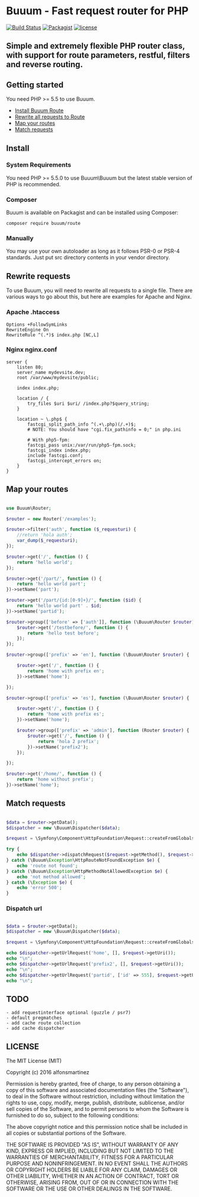 Buuum - Fast request router for PHP
=======================================

[![Build Status](https://travis-ci.org/buuum/Route.svg?branch=master)](https://travis-ci.org/buuum/Route)
[![Packagist](https://poser.pugx.org/buuum/route/v/stable)](https://packagist.org/packages/buuum/route)
[![license](https://img.shields.io/github/license/mashape/apistatus.svg?maxAge=2592000)](#license)

## Simple and extremely flexible PHP router class, with support for route parameters, restful, filters and reverse routing.

## Getting started

You need PHP >= 5.5 to use Buuum.

- [Install Buuum Route](#install)
- [Rewrite all requests to Route](#rewrite-requests)
- [Map your routes](#map-your-routes)
- [Match requests](#match-requests)

## Install

### System Requirements

You need PHP >= 5.5.0 to use Buuum\Buuum but the latest stable version of PHP is recommended.

### Composer

Buuum is available on Packagist and can be installed using Composer:

```
composer require buuum/route
```

### Manually

You may use your own autoloader as long as it follows PSR-0 or PSR-4 standards. Just put src directory contents in your vendor directory.


## Rewrite requests

To use Buuum, you will need to rewrite all requests to a single file.
There are various ways to go about this, but here are examples for Apache and Nginx.

### Apache .htaccess

```htaccess
Options +FollowSymLinks
RewriteEngine On
RewriteRule ^(.*)$ index.php [NC,L]
```

### Nginx nginx.conf

```nginx
server {
    listen 80;
    server_name mydevsite.dev;
    root /var/www/mydevsite/public;

    index index.php;

    location / {
        try_files $uri $uri/ /index.php?$query_string;
    }

    location ~ \.php$ {
        fastcgi_split_path_info ^(.+\.php)(/.+)$;
        # NOTE: You should have "cgi.fix_pathinfo = 0;" in php.ini

        # With php5-fpm:
        fastcgi_pass unix:/var/run/php5-fpm.sock;
        fastcgi_index index.php;
        include fastcgi.conf;
        fastcgi_intercept_errors on;
    }
}
```

## Map your routes

```php

use Buuum\Router;

$router = new Router('/examples');

$router->filter('auth', function ($_requesturi) {
    //return 'hola auth';
    var_dump($_requesturi);
});

$router->get('/', function () {
    return 'hello world';
});

$router->get('/part/', function () {
    return 'hello world part';
})->setName('part');

$router->get('/part/{id:[0-9]+}/', function ($id) {
    return 'hello world part' . $id;
})->setName('partid');

$router->group(['before' => ['auth']], function (\Buuum\Router $router) {
    $router->get('/testbefore/', function () {
        return 'hello test before';
    });
});

$router->group(['prefix' => 'en'], function (\Buuum\Router $router) {

    $router->get('/', function () {
        return 'home with prefix en';
    })->setName('home');

});

$router->group(['prefix' => 'es'], function (\Buuum\Router $router) {

    $router->get('/', function () {
        return 'home with prefix es';
    })->setName('home');

    $router->group(['prefix' => 'admin'], function (Router $router) {
        $router->get('/', function () {
            return 'hola 2 prefix';
        })->setName('prefix2');
    });

});

$router->get('/home/', function () {
    return 'home without prefix';
})->setName('home');

```


## Match requests

```php

$data = $router->getData();
$dispatcher = new \Buuum\Dispatcher($data);

$request = \Symfony\Component\HttpFoundation\Request::createFromGlobals();

try {
    echo $dispatcher->dispatchRequest($request->getMethod(), $request->getUri());
} catch (\Buuum\Exception\HttpRouteNotFoundException $e) {
    echo 'route not found';
} catch (\Buuum\Exception\HttpMethodNotAllowedException $e) {
    echo 'not method allowed';
} catch (\Exception $e) {
    echo 'error 500';
}

```

### Dispatch url

```php

$data = $router->getData();
$dispatcher = new \Buuum\Dispatcher($data);

$request = \Symfony\Component\HttpFoundation\Request::createFromGlobals();

echo $dispatcher->getUrlRequest('home', [], $request->getUri());
echo "\n";
echo $dispatcher->getUrlRequest('prefix2', [], $request->getUri());
echo "\n";
echo $dispatcher->getUrlRequest('partid', ['id' => 555], $request->getUri();
echo "\n";
```

## TODO

    - add requestinterface optional (guzzle / psr7)
    - default pregmatches
    - add cache route collection
    - add cache dispatcher
    
## LICENSE

The MIT License (MIT)

Copyright (c) 2016 alfonsmartinez

Permission is hereby granted, free of charge, to any person obtaining a copy of this software and associated documentation files (the "Software"), to deal in the Software without restriction, including without limitation the rights to use, copy, modify, merge, publish, distribute, sublicense, and/or sell copies of the Software, and to permit persons to whom the Software is furnished to do so, subject to the following conditions:

The above copyright notice and this permission notice shall be included in all copies or substantial portions of the Software.

THE SOFTWARE IS PROVIDED "AS IS", WITHOUT WARRANTY OF ANY KIND, EXPRESS OR IMPLIED, INCLUDING BUT NOT LIMITED TO THE WARRANTIES OF MERCHANTABILITY, FITNESS FOR A PARTICULAR PURPOSE AND NONINFRINGEMENT. IN NO EVENT SHALL THE AUTHORS OR COPYRIGHT HOLDERS BE LIABLE FOR ANY CLAIM, DAMAGES OR OTHER LIABILITY, WHETHER IN AN ACTION OF CONTRACT, TORT OR OTHERWISE, ARISING FROM, OUT OF OR IN CONNECTION WITH THE SOFTWARE OR THE USE OR OTHER DEALINGS IN THE SOFTWARE.